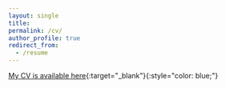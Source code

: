 ```yaml
---
layout: single
title: 
permalink: /cv/
author_profile: true
redirect_from:
  - /resume
---
```


[My CV is available here](https://kensleyblaise.github.io/assets/files/CV_of_Kensley_Blaise.pdf){:target="_blank"}{:style="color: blue;"}





